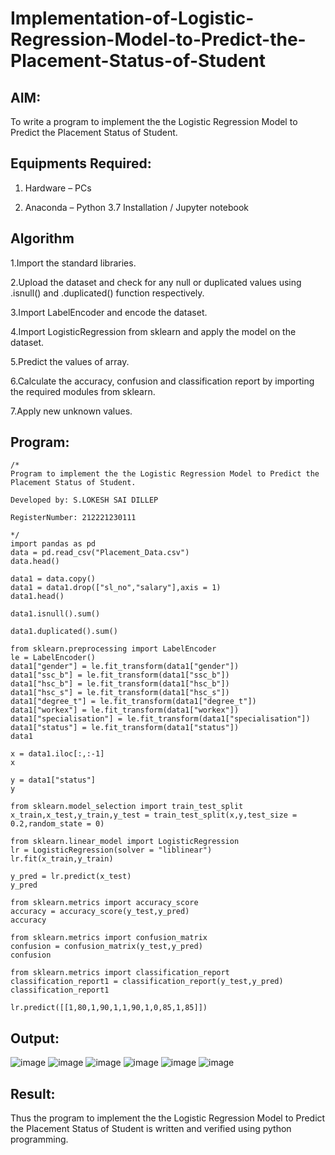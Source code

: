 # Implementation-of-Logistic-Regression-Model-to-Predict-the-Placement-Status-of-Student

## AIM:

To write a program to implement the the Logistic Regression Model to Predict the Placement Status of Student.

## Equipments Required:

1. Hardware – PCs

2. Anaconda – Python 3.7 Installation / Jupyter notebook

## Algorithm
1.Import the standard libraries.

2.Upload the dataset and check for any null or duplicated values using .isnull() and .duplicated() function respectively.

3.Import LabelEncoder and encode the dataset.

4.Import LogisticRegression from sklearn and apply the model on the dataset.

5.Predict the values of array.

6.Calculate the accuracy, confusion and classification report by importing the required modules from sklearn.

7.Apply new unknown values.
 

## Program:
```
/*
Program to implement the the Logistic Regression Model to Predict the Placement Status of Student.

Developed by: S.LOKESH SAI DILLEP

RegisterNumber: 212221230111

*/
import pandas as pd
data = pd.read_csv("Placement_Data.csv")
data.head()

data1 = data.copy()
data1 = data1.drop(["sl_no","salary"],axis = 1)
data1.head()

data1.isnull().sum()

data1.duplicated().sum()

from sklearn.preprocessing import LabelEncoder
le = LabelEncoder()
data1["gender"] = le.fit_transform(data1["gender"])
data1["ssc_b"] = le.fit_transform(data1["ssc_b"])
data1["hsc_b"] = le.fit_transform(data1["hsc_b"])
data1["hsc_s"] = le.fit_transform(data1["hsc_s"])
data1["degree_t"] = le.fit_transform(data1["degree_t"])
data1["workex"] = le.fit_transform(data1["workex"])
data1["specialisation"] = le.fit_transform(data1["specialisation"])
data1["status"] = le.fit_transform(data1["status"])
data1

x = data1.iloc[:,:-1]
x

y = data1["status"]
y

from sklearn.model_selection import train_test_split
x_train,x_test,y_train,y_test = train_test_split(x,y,test_size = 0.2,random_state = 0)

from sklearn.linear_model import LogisticRegression
lr = LogisticRegression(solver = "liblinear")
lr.fit(x_train,y_train)

y_pred = lr.predict(x_test)
y_pred

from sklearn.metrics import accuracy_score
accuracy = accuracy_score(y_test,y_pred)
accuracy

from sklearn.metrics import confusion_matrix
confusion = confusion_matrix(y_test,y_pred)
confusion

from sklearn.metrics import classification_report
classification_report1 = classification_report(y_test,y_pred)
classification_report1

lr.predict([[1,80,1,90,1,1,90,1,0,85,1,85]])
```

## Output:
![image](https://user-images.githubusercontent.com/94883079/201471334-4252c4ae-aa89-42af-94eb-5ce95a33b77b.png)
![image](https://user-images.githubusercontent.com/94883079/201471345-fe903ae6-4ba2-45e6-b0d2-8204cd591786.png)
![image](https://user-images.githubusercontent.com/94883079/201471352-409dece7-7bd0-49be-b6e1-8927463672db.png)
![image](https://user-images.githubusercontent.com/94883079/201471372-59fb91ac-b1f6-4e65-b261-b6a8af9c5151.png)
![image](https://user-images.githubusercontent.com/94883079/201471391-a5aca3af-c5c8-4743-a59c-98251dad07b5.png)
![image](https://user-images.githubusercontent.com/94883079/201471405-30a9f155-4cb3-4384-ad54-43490198dcc7.png)

## Result:
Thus the program to implement the the Logistic Regression Model to Predict the Placement Status of Student is written and verified using python programming.
